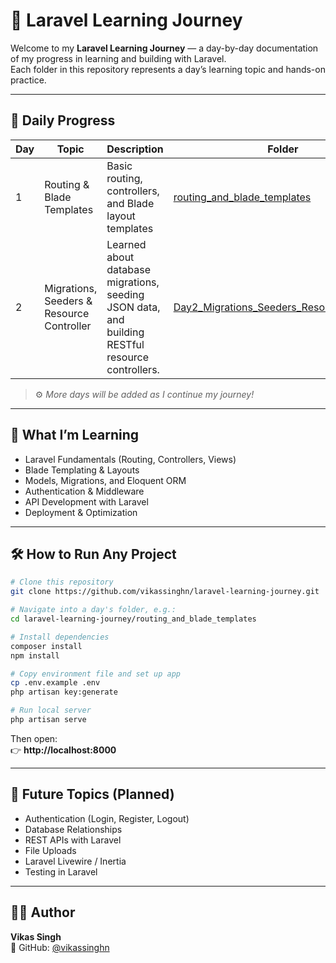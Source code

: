 # 🚀 Laravel Learning Journey

Welcome to my **Laravel Learning Journey** — a day-by-day documentation of my progress in learning and building with Laravel.  
Each folder in this repository represents a day’s learning topic and hands-on practice.

---

## 📅 Daily Progress

| Day | Topic | Description | Folder |
|-----|--------|--------------|---------|
| 1 | Routing & Blade Templates | Basic routing, controllers, and Blade layout templates | [routing_and_blade_templates](./routing_and_blade_templates) |
| 2 | Migrations, Seeders & Resource Controller | Learned about database migrations, seeding JSON data, and building RESTful resource controllers. | [Day2_Migrations_Seeders_ResourceController](./Day2_Migrations_Seeders_ResourceController) |

> ⚙️ *More days will be added as I continue my journey!*

---

## 🧠 What I’m Learning
- Laravel Fundamentals (Routing, Controllers, Views)
- Blade Templating & Layouts
- Models, Migrations, and Eloquent ORM
- Authentication & Middleware
- API Development with Laravel
- Deployment & Optimization

---

## 🛠️ How to Run Any Project

```bash
# Clone this repository
git clone https://github.com/vikassinghn/laravel-learning-journey.git

# Navigate into a day's folder, e.g.:
cd laravel-learning-journey/routing_and_blade_templates

# Install dependencies
composer install
npm install

# Copy environment file and set up app
cp .env.example .env
php artisan key:generate

# Run local server
php artisan serve
```

Then open:  
👉 **http://localhost:8000**

---

## 🌟 Future Topics (Planned)
- Authentication (Login, Register, Logout)
- Database Relationships
- REST APIs with Laravel
- File Uploads
- Laravel Livewire / Inertia
- Testing in Laravel

---

## 👨‍💻 Author
**Vikas Singh**  
📍 GitHub: [@vikassinghn](https://github.com/vikassinghn)
